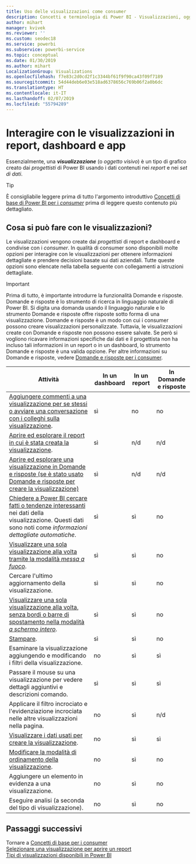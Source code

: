 ```yaml
---
title: Uso delle visualizzazioni come consumer
description: Concetti e terminologia di Power BI - Visualizzazioni, oggetti visivi. Che cos'è una visualizzazione o un oggetto visivo di Power BI.
author: mihart
manager: kvivek
ms.reviewer: ''
ms.custom: seodec18
ms.service: powerbi
ms.subservice: powerbi-service
ms.topic: conceptual
ms.date: 01/30/2019
ms.author: mihart
LocalizationGroup: Visualizations
ms.openlocfilehash: f7e83c2d0cd2f1c3344bf61f9f90ca43f09f7189
ms.sourcegitcommit: 54d44deb6e03e518ad6378656c769b06f2a0b6dc
ms.translationtype: HT
ms.contentlocale: it-IT
ms.lasthandoff: 02/07/2019
ms.locfileid: "55794289"
---
```

# <a name="interact-with-visualizations-in-reports-dashboards-and-apps"></a>Interagire con le visualizzazioni in report, dashboard e app

Essenzialmente, una ***visualizzazione*** (o *oggetto visivo*) è un tipo di grafico creato dai *progettisti* di Power BI usando i dati contenuti nei *report* e nei *set di dati*. 

> [!TIP]
> È consigliabile leggere prima di tutto l'argomento introduttivo [Concetti di base di Power BI per i *consumer*](end-user-basic-concepts.md) prima di leggere questo contenuto più dettagliato.

## <a name="what-can-i-do-with-visualizations"></a>Cosa si può fare con le visualizzazioni?

Le visualizzazioni vengono create dai *progettisti* di report e dashboard e condivise con i *consumer*. In qualità di consumer sono disponibili molte opzioni per interagire con le visualizzazioni per ottenere informazioni dettagliate e prendere decisioni basate sui dati aziendali. Tutte queste opzioni sono elencate nella tabella seguente con collegamenti a istruzioni dettagliate.

> [!IMPORTANT]
> Prima di tutto, è importante introdurre la funzionalità Domande e risposte. Domande e risposte è lo strumento di ricerca in linguaggio naturale di Power BI. Si digita una domanda usando il linguaggio naturale e lo strumento Domande e risposte offre risposte sotto forma di una visualizzazione. Domande e risposte è un modo con cui i consumer possono creare visualizzazioni personalizzate. Tuttavia, le visualizzazioni create con Domande e risposte non possono essere salvate. Se però si vogliono ricavare informazioni specifiche dai dati e il progettista non ha incluso tali informazioni in un report o in un dashboard, lo strumento Domande e risposte è una valida opzione. Per altre informazioni su Domande e risposte, vedere [Domande e risposte per i consumer](end-user-q-and-a.md).



|Attività  |In un dashboard  |In un report  | In Domande e risposte
|---------|---------|---------|--------|
|[Aggiungere commenti a una visualizzazione per se stessi o avviare una conversazione con i colleghi sulla visualizzazione](end-user-comment.md).     |  sì       |   no      |  no  |
|[Aprire ed esplorare il report in cui è stata creata la visualizzazione](end-user-tiles.md).     |    sì     |   n/d      |  n/d |
|[Aprire ed esplorare una visualizzazione in Domande e risposte (se è stato usato Domande e risposte per creare la visualizzazione)](end-user-q-and-a.md)     |   sì      |   n/d      |  n/d  |
|[Chiedere a Power BI cercare fatti o tendenze interessanti](end-user-insights.md) nei dati della visualizzazione.  Questi dati sono noti come *informazioni dettagliate automatiche*.     |    sì     |   sì      | no   |
|[Visualizzare una sola visualizzazione alla volta tramite la modalità *messa a fuoco*](end-user-focus.md).     | sì        |   sì      | no  |
|Cercare l'ultimo aggiornamento della visualizzazione.     |  sì       |    sì     | no  |
|[Visualizzare una sola visualizzazione alla volta, senza bordi o barre di spostamento nella modalità *a schermo intero*](end-user-focus.md).     |   sì      |  sì       | no  |
|[Stampare](end-user-print.md).     |  sì       |   sì      | no  |
|Esaminare la visualizzazione aggiungendo e modificando i filtri della visualizzazione.     |    no     |   sì      | sì  |
|Passare il mouse su una visualizzazione per vedere dettagli aggiuntivi e descrizioni comando.     |    sì     |   sì      | sì  |
|Applicare il filtro incrociato e l'evidenziazione incrociata nelle altre visualizzazioni nella pagina.     |   no      |   sì      | n/d  |
|[Visualizzare i dati usati per creare la visualizzazione](end-user-show-data.md).     |  no       |   sì      | sì  |
| [Modificare la modalità di ordinamento della visualizzazione](end-user-search-sort.md). | no  | sì  | no  |
| Aggiungere un elemento in evidenza a una visualizzazione. | no  | sì  |  no |
| Eseguire analisi (a seconda del tipo di visualizzazione). | no  | sì  | no  |

## <a name="next-steps"></a>Passaggi successivi
Tornare a [Concetti di base per i consumer](end-user-basic-concepts.md)    
[Selezionare una visualizzazione per aprire un report](end-user-report-open.md)    
[Tipi di visualizzazioni disponibili in Power BI](end-user-visual-type.md)